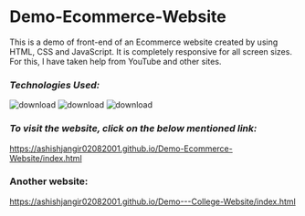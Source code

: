 # Demo-Ecommerce-Website
This is a demo of front-end of an Ecommerce website created by using HTML, CSS and JavaScript. 
It is completely responsive for all screen sizes. For this, I have taken help from YouTube and other sites.

### **_Technologies Used:_**

![download](https://user-images.githubusercontent.com/61355945/148578543-3660b6e4-e5c2-4f12-8718-285fdd8bcdad.png)
![download](https://user-images.githubusercontent.com/61355945/148578305-e1d9d52c-fda3-4343-9dc3-bf6684022c68.png)
![download](https://user-images.githubusercontent.com/61355945/148578360-c91d2dda-1f53-46c7-86b9-432b11550163.jpg)


### *To visit the website, click on the below mentioned link:*

https://ashishjangir02082001.github.io/Demo-Ecommerce-Website/index.html

### Another website:
https://ashishjangir02082001.github.io/Demo---College-Website/index.html

